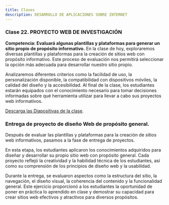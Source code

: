 ```yaml
---
title: Clases 
description: DESARROLLO DE APLICACIONES SOBRE INTERNET
---
```

### Clase 22. PROYECTO WEB DE INVESTIGACIÓN
**Competencia: Evaluará algunas plantillas y plataformas para generar un sitio propio de propósito informativo.**
En la clase de hoy, exploraremos diversas plantillas y plataformas para la creación de sitios web con propósito informativo. Este proceso de evaluación nos permitirá seleccionar la opción más adecuada para desarrollar nuestro sitio propio. 

Analizaremos diferentes criterios como la facilidad de uso, la personalización disponible, la compatibilidad con dispositivos móviles, la calidad del diseño y la accesibilidad. Al final de la clase, los estudiantes estarán equipados con el conocimiento necesario para tomar decisiones informadas sobre qué herramienta utilizar para llevar a cabo sus proyectos web informativos.

[Descarga las Diapositivas de la clase](https://ucadocs.eloychavez.dev/Abril/Clase22.pdf).

### Entrega de proyecto de diseño Web de propósito general.
Después de evaluar las plantillas y plataformas para la creación de sitios web informativos, pasamos a la fase de entrega de proyectos. 

En esta etapa, los estudiantes aplicaron los conocimientos adquiridos para diseñar y desarrollar su propio sitio web con propósito general. Cada proyecto reflejó la creatividad y la habilidad técnica de los estudiantes, así como su comprensión de los principios de diseño web y la usabilidad. 

Durante la entrega, se evaluaron aspectos como la estructura del sitio, la navegación, el diseño visual, la coherencia del contenido y la funcionalidad general. Este ejercicio proporcionó a los estudiantes la oportunidad de poner en práctica lo aprendido en clase y demostrar su capacidad para crear sitios web efectivos y atractivos para diversos propósitos.
